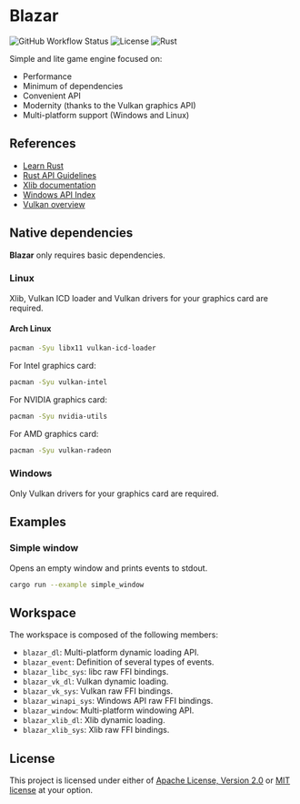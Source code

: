 # Blazar

![GitHub Workflow Status](https://img.shields.io/github/workflow/status/mmalecot/blazar/CI)
![License](https://img.shields.io/badge/license-MIT%2FApache--2.0-blue.svg)
![Rust](https://img.shields.io/badge/rust-1.43+-blueviolet.svg?logo=rust)

Simple and lite game engine focused on:
- Performance
- Minimum of dependencies
- Convenient API
- Modernity (thanks to the Vulkan graphics API)
- Multi-platform support (Windows and Linux)

## References

* [Learn Rust](https://www.rust-lang.org/learn)
* [Rust API Guidelines](https://rust-lang.github.io/api-guidelines/)
* [Xlib documentation](https://www.x.org/releases/current/doc/libX11/libX11/libX11.html)
* [Windows API Index](https://docs.microsoft.com/en-us/windows/win32/apiindex/windows-api-list)
* [Vulkan overview](https://www.khronos.org/vulkan/)

## Native dependencies

**Blazar** only requires basic dependencies.

### Linux

Xlib, Vulkan ICD loader and Vulkan drivers for your graphics card are required.

#### Arch Linux

```sh
pacman -Syu libx11 vulkan-icd-loader
```

For Intel graphics card:

```sh
pacman -Syu vulkan-intel
```

For NVIDIA graphics card:

```sh
pacman -Syu nvidia-utils
```

For AMD graphics card:

```sh
pacman -Syu vulkan-radeon
```

### Windows

Only Vulkan drivers for your graphics card are required.

## Examples

### Simple window

Opens an empty window and prints events to stdout.

```sh
cargo run --example simple_window
```

## Workspace

The workspace is composed of the following members:
- `blazar_dl`: Multi-platform dynamic loading API.
- `blazar_event`: Definition of several types of events.
- `blazar_libc_sys`: libc raw FFI bindings.
- `blazar_vk_dl`: Vulkan dynamic loading.
- `blazar_vk_sys`: Vulkan raw FFI bindings.
- `blazar_winapi_sys`: Windows API raw FFI bindings.
- `blazar_window`: Multi-platform windowing API.
- `blazar_xlib_dl`: Xlib dynamic loading.
- `blazar_xlib_sys`: Xlib raw FFI bindings.

## License

This project is licensed under either of [Apache License, Version 2.0](LICENSE-APACHE) or [MIT license](LICENSE-MIT) at your option.
